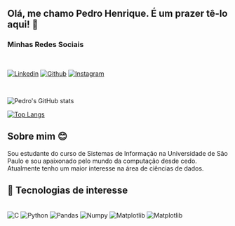 ## Olá, me chamo Pedro Henrique. É um prazer tê-lo aqui! 👋

### Minhas Redes Sociais

</br>

[![Linkedin](https://img.shields.io/badge/LinkedIn-0077B5?style=for-the-badge&logo=linkedin&logoColor=white)](https://www.linkedin.com/in/cruzspedro/)
[![Github](https://img.shields.io/badge/GitHub-100000?style=for-the-badge&logo=github&logoColor=white)](https://github.com/cruzspedro)
[![Instagram](https://img.shields.io/badge/Instagram-E4405F?style=for-the-badge&logo=instagram&logoColor=white)](https://www.instagram.com/pedrao.cruz/)


</br>

![Pedro's GitHub stats](https://github-readme-stats.vercel.app/api?username=cruzspedro&show_icons=true&theme=transparent&cache_seconds=86400)

[![Top Langs](https://github-readme-stats.vercel.app/api/top-langs/?username=cruzspedro&layout=compact)](https://github.com/anuraghazra/github-readme-stats)


## Sobre mim 😊

Sou estudante do curso de Sistemas de Informação na Universidade de São Paulo e sou apaixonado pelo mundo da computação desde cedo. Atualmente tenho um maior interesse na área de ciências de dados.

## 🚀 Tecnologias de interesse

<div style="display: inline_block"></br>
    <img align="center" alt="C" src="https://img.shields.io/badge/C-00599C?style=for-the-badge&logo=c&logoColor=white"/>
    <img align="center" alt="Python" src="https://img.shields.io/badge/Python-3776AB?style=for-the-badge&logo=python&logoColor=white"/>
    <img align="center" alt="Pandas" src="https://img.shields.io/badge/pandas-%23150458.svg?style=for-the-badge&logo=pandas&logoColor=white"/>
    <img align="center" alt="Numpy" src="https://img.shields.io/badge/numpy-%23013243.svg?style=for-the-badge&logo=numpy&logoColor=white"/>
    <img align="center" alt="Matplotlib" src="https://img.shields.io/badge/Matplotlib-%23ffffff.svg?style=for-the-badge&logo=Matplotlib&logoColor=black"/>
    <img align="center" alt="Matplotlib" src="https://img.shields.io/badge/Java-ED8B00?style=for-the-badge&logo=openjdk&logoColor=white"/>
